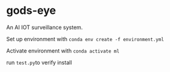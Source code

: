 # gods-eye

An AI IOT surveillance system.

Set up environment with `conda env create -f environment.yml`

Activate environment with `conda activate ml`

run `test.py`to verify install
